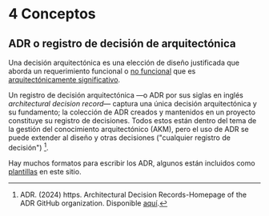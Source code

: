 # 4 Conceptos

## ADR o registro de decisión de arquitectónica

Una decisión arquitectónica es una elección de diseño justificada que aborda un
requerimiento funcional o [no funcional](./4_Requerimiento_no_funcional.md) que
es [arquitectónicamente
significativo](./4_Requerimiento_arquitectonicamente_significativo).

Un registro de decisión arquitectónica —o ADR por sus siglas en inglés
*architectural decision record*— captura una única decisión arquitectónica y su
fundamento; la colección de ADR creados y mantenidos en un proyecto constituye
su registro de decisiones. Todos estos están dentro del tema de la gestión del
conocimiento arquitectónico (AKM), pero el uso de ADR se puede extender al
diseño y otras decisiones ("cualquier registro de decisión") [^1].

[^1]: ADR. (2024) https. Architectural Decision Records-Homepage of the ADR
    GitHub organization. Disponible [aquí](https://adr.github.io).

Hay muchos formatos para escribir los ADR, algunos están incluidos como
[plantillas](/3_Plantillas/3_18_ADR.md) en este sitio.
